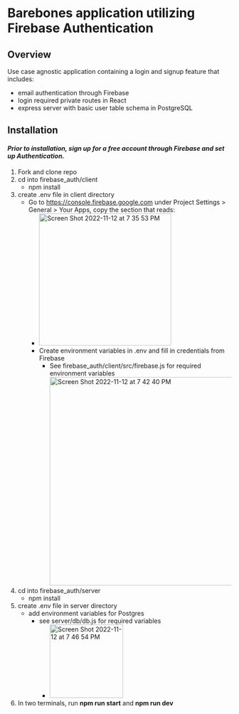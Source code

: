 # Barebones application utilizing Firebase Authentication

## Overview
Use case agnostic application containing a login and signup feature that includes: 
* email authentication through Firebase 
* login required private routes in React 
* express server with basic user table schema in PostgreSQL

## Installation 
#### _Prior to installation, sign up for a free account through Firebase and set up Authentication._

1. Fork and clone repo
2. cd into firebase_auth/client
    * npm install
3. create .env file in client directory
    * Go to https://console.firebase.google.com under Project Settings > General > Your Apps, copy the section that reads:
        * <img width="297" alt="Screen Shot 2022-11-12 at 7 35 53 PM" src="https://user-images.githubusercontent.com/12160369/201504359-998ceef1-fdde-49c1-8586-9962493341f4.png">
        * Create environment variables in .env and fill in credentials from Firebase
            * See firebase_auth/client/src/firebase.js for required environment variables
                  <img width="469" alt="Screen Shot 2022-11-12 at 7 42 40 PM" src="https://user-images.githubusercontent.com/12160369/201504533-b4f5ca4f-248c-4e34-8223-b8ca0afa53cf.png">
4. cd into firebase_auth/server
    * npm install
5. create .env file in server directory
    * add environment variables for Postgres
        * see server/db/db.js for required variables
            * <img width="165" alt="Screen Shot 2022-11-12 at 7 46 54 PM" src="https://user-images.githubusercontent.com/12160369/201504638-e29362e4-0d4e-469b-99fb-d22af2774909.png">   
6. In two terminals, run **npm run start** and **npm run dev**
